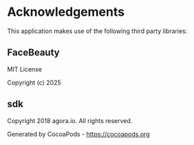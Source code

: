 # Acknowledgements
This application makes use of the following third party libraries:

## FaceBeauty

MIT License

Copyright (c) 2025



## sdk

Copyright 2018 agora.io. All rights reserved.

Generated by CocoaPods - https://cocoapods.org
